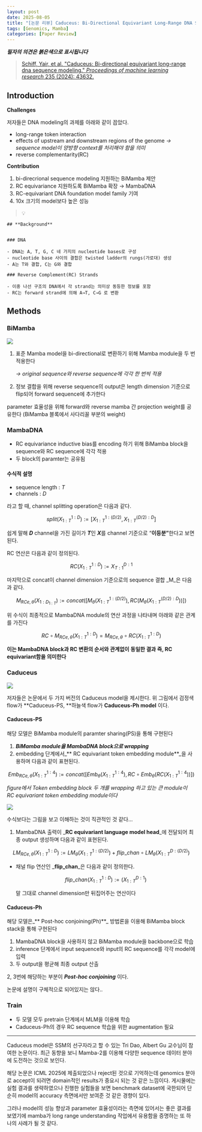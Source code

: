 ```yaml
---
layout: post
date: 2025-08-05
title: "[논문 리뷰] Caduceus: Bi-Directional Equivariant Long-Range DNA Sequence Modeling"
tags: [Genomics, Mamba]
categories: [Paper Review]
---
```


<span class="notion-red">_**필자의 의견은 붉은색으로 표시됩니다**_</span>


> [Schiff, Yair, et al. "Caduceus: Bi-directional equivariant long-range dna sequence modeling." ](https://pmc.ncbi.nlm.nih.gov/articles/PMC12189541/)[_Proceedings of machine learning research_](https://pmc.ncbi.nlm.nih.gov/articles/PMC12189541/)[ 235 (2024): 43632.](https://pmc.ncbi.nlm.nih.gov/articles/PMC12189541/)



## Introduction


**Challenges**


저자들은 DNA modeling의 과제를 아래와 같이 꼽았다.

- long-range token interaction
- effects of upstream and downstream regions of the genome 
_→ sequence model이 양방향 context를 처리해야 함을 의미_
- reverse complementarity(RC)

**Contribution**

1. bi-direcrional sequence modeling 지원하는 BiMamba 제안
1. RC equivariance 지원하도록 BiMamba 확장 → MambaDNA
1. RC-equivariant DNA foundation model family 기여
1. 10x 크기의 model보다 높은 성능

> 💡 


	## **Background**


	### DNA

	- DNA는 A, T, G, C 네 가지의 nucleotide bases로 구성
	- nucleotide base 사이의 결합은 twisted ladder의 rungs(가로대) 생성
	- A는 T와 결합, C는 G와 결합

	### Reverse Complement(RC) Strands

	- 이중 나선 구조의 DNA에서 각 strand는 의미상 동등한 정보를 포함
	- RC는 forward strand에 의해 A→T, C→G 로 변환


## Methods



### BiMamba


![](https://prod-files-secure.s3.us-west-2.amazonaws.com/542b861c-36a8-4051-84e5-8804b6728dba/2c247d59-7815-4980-99f0-8f0d21f445a7/image.png?X-Amz-Algorithm=AWS4-HMAC-SHA256&X-Amz-Content-Sha256=UNSIGNED-PAYLOAD&X-Amz-Credential=ASIAZI2LB466TP67AWXZ%2F20250928%2Fus-west-2%2Fs3%2Faws4_request&X-Amz-Date=20250928T131408Z&X-Amz-Expires=3600&X-Amz-Security-Token=IQoJb3JpZ2luX2VjEDQaCXVzLXdlc3QtMiJHMEUCIQDQzKTN7ixMyG0%2BLfev2eDGNrU8NduWagZC0CzJCCubfQIgBhMcOKZpYRag9RqqMm6jBqjL8U2vy0hdrgjhnxZwd9oqiAQIvf%2F%2F%2F%2F%2F%2F%2F%2F%2F%2FARAAGgw2Mzc0MjMxODM4MDUiDAPRXpQqohTWV%2Bi7DyrcA5Bg%2FnbZqmFXuKlbRfCm9IEvwI4ZdTMMEMBHcwt0mGg6FTDWDsm6LBaFfhDuVUUvmi7oSdfHCTRnOiLOjawCflj5eacHMfW%2B5o2X6n1JgFWKzQbIDNr87kGSk3OQVniDJ5Yk4oi0XZgWYBr2IKwVNWv9D%2BTasps%2FB%2B2Mb%2F%2Fvui4ZksE7Yln2tmsii%2FScwt30KfAyBUDHa9WTC%2FY3qmvnJEtuBAQ0zwiZWc9qcCKg4E3qm%2Fth9rQXE5FclCEex2SmoJZYZ%2FkysoUQLE1T6LLNzKV7se70pRoxDYyzshe5%2F3ZMALgZe%2FhxGEDETPNnKMYMMtnd1zEPo17f%2BfqUSAqQ9AcOsj48zqMPrxgw7%2FpvlMnw27LuFV3WehjhaNGe7ixyWe%2FbohSckrs9pg6acb3Q%2Bqz9s9EgnmEOLiRzpbqoJoQOvqKEnB7IMGx48YzmICq80cDkJd9eEGyGoFREvZRgml60wn1VCxJl3lPv7BRQUVBJxa6sd%2BvLPBEE7dCmIg2bmvvACypk2d7by%2FFIB2gFME0FCGUvTsFDZfItwOJ0bg%2BpMTTkk11KcHLToq8LFM%2BJcAfuc5qKHxjIz5SYL4tXAzHSISyclx1vs7KJnJuGdV%2FrtPn3JzyYz8Pm5LvZMI7A5MYGOqUBnvN7s34W1X0Otr78fhIq8Ub6GzrZjvzHWnDq5P0gOxMF4LdIHuTORK8jqjTal47VSGKjoIxHDG5uGP5hvc0NRcXUv0dRd7D7wStd4wuFUKFS2yfSVduTnkBbiqsjsSZat8ADM0FfjkznZTATIw6TQOwhNc8tDAOdnbcctDHBUVj3xEOqvey%2FBQAU1LVZ2%2FRUZJ9RDaHhQGCINvlAGmYC%2BZtpd6Ht&X-Amz-Signature=be3525c08ff8731fff727f74117f213dd9286e4dd6a72c73e1f75d04abb7648d&X-Amz-SignedHeaders=host&x-amz-checksum-mode=ENABLED&x-id=GetObject)

1. 표준 Mamba model을 bi-directional로 변환하기 위해 Mamba module을 두 번 적용한다

	_→ original sequence와 reverse sequence에 각각 한 번씩 적용_

1. 정보 결합을 위해 reverse sequence의 output은 length dimension 기준으로 flip되어 forward sequence에 추가한다

parameter 효율성을 위해 forward와 reverse mamba 간 projection weight를 공유한다 (BiMamba 블록에서 사다리꼴 부분의 weight)



### MambaDNA

- RC equivariance inductive bias를 encoding 하기 위해 BiMamba block을 sequence와 RC sequence에 각각 적용
- 두 block의 paramter는 공유됨


#### 수식적 설명

- sequence length : _T_
- channels : _D_

라고 할 때,  channel splitting operation은 다음과 같다.


$$
split(X^{1:D}_{1:T}):=[X^{1:(D/2)}_{1:T},X^{(D/2):D}_{1:T}]
$$


<span class="notion-red">쉽게 말해 </span><span class="notion-red">_**D**_</span><span class="notion-red"> channel을 가진 길이가 </span><span class="notion-red">_**T**_</span><span class="notion-red">인 </span><span class="notion-red">_**X**_</span><span class="notion-red">를 channel 기준으로 “</span><span class="notion-red">**이등분”**</span><span class="notion-red">한다고 보면 된다.</span>


RC 연산은 다음과 같이 정의된다.


$$
RC(X^{1:D}_{1:T}):=X^{D:1}_{T:1}
$$


마지막으로 concat이 channel dimension 기준으로의 sequence 결합 _M_은 다음과 같다.


$$
M_{RCe,\theta}(X_{1:D_{1:T}}):=concat([M_{\theta}(X^{1:(D/2)}_{1:T}),RC(M_{\theta}(X^{(D/2):D}_{1:T}))])
$$


위 수식이 최종적으로 MambaDNA module의 연산 과정을 나타내며 아래와 같은 관계를 가진다


$$
RC\circ M_{RCe,\theta}(X^{1:D}_{1:T}) = M_{RCe,\theta} \circ RC(X^{1:D}_{1:T})
$$


**이는 MambaDNA block과 RC 변환의 순서와 관계없이 동일한 결과 즉, RC equivariant함을 의미한다**



### Caduceus


![](https://prod-files-secure.s3.us-west-2.amazonaws.com/542b861c-36a8-4051-84e5-8804b6728dba/f94a60d7-8145-473b-aef9-7c68d3ec604a/image.png?X-Amz-Algorithm=AWS4-HMAC-SHA256&X-Amz-Content-Sha256=UNSIGNED-PAYLOAD&X-Amz-Credential=ASIAZI2LB466TP67AWXZ%2F20250928%2Fus-west-2%2Fs3%2Faws4_request&X-Amz-Date=20250928T131408Z&X-Amz-Expires=3600&X-Amz-Security-Token=IQoJb3JpZ2luX2VjEDQaCXVzLXdlc3QtMiJHMEUCIQDQzKTN7ixMyG0%2BLfev2eDGNrU8NduWagZC0CzJCCubfQIgBhMcOKZpYRag9RqqMm6jBqjL8U2vy0hdrgjhnxZwd9oqiAQIvf%2F%2F%2F%2F%2F%2F%2F%2F%2F%2FARAAGgw2Mzc0MjMxODM4MDUiDAPRXpQqohTWV%2Bi7DyrcA5Bg%2FnbZqmFXuKlbRfCm9IEvwI4ZdTMMEMBHcwt0mGg6FTDWDsm6LBaFfhDuVUUvmi7oSdfHCTRnOiLOjawCflj5eacHMfW%2B5o2X6n1JgFWKzQbIDNr87kGSk3OQVniDJ5Yk4oi0XZgWYBr2IKwVNWv9D%2BTasps%2FB%2B2Mb%2F%2Fvui4ZksE7Yln2tmsii%2FScwt30KfAyBUDHa9WTC%2FY3qmvnJEtuBAQ0zwiZWc9qcCKg4E3qm%2Fth9rQXE5FclCEex2SmoJZYZ%2FkysoUQLE1T6LLNzKV7se70pRoxDYyzshe5%2F3ZMALgZe%2FhxGEDETPNnKMYMMtnd1zEPo17f%2BfqUSAqQ9AcOsj48zqMPrxgw7%2FpvlMnw27LuFV3WehjhaNGe7ixyWe%2FbohSckrs9pg6acb3Q%2Bqz9s9EgnmEOLiRzpbqoJoQOvqKEnB7IMGx48YzmICq80cDkJd9eEGyGoFREvZRgml60wn1VCxJl3lPv7BRQUVBJxa6sd%2BvLPBEE7dCmIg2bmvvACypk2d7by%2FFIB2gFME0FCGUvTsFDZfItwOJ0bg%2BpMTTkk11KcHLToq8LFM%2BJcAfuc5qKHxjIz5SYL4tXAzHSISyclx1vs7KJnJuGdV%2FrtPn3JzyYz8Pm5LvZMI7A5MYGOqUBnvN7s34W1X0Otr78fhIq8Ub6GzrZjvzHWnDq5P0gOxMF4LdIHuTORK8jqjTal47VSGKjoIxHDG5uGP5hvc0NRcXUv0dRd7D7wStd4wuFUKFS2yfSVduTnkBbiqsjsSZat8ADM0FfjkznZTATIw6TQOwhNc8tDAOdnbcctDHBUVj3xEOqvey%2FBQAU1LVZ2%2FRUZJ9RDaHhQGCINvlAGmYC%2BZtpd6Ht&X-Amz-Signature=28c1cbe26580e6c75e7a5a907997fe6611e01a198ce45f57d6b18cb6aa7e59ca&X-Amz-SignedHeaders=host&x-amz-checksum-mode=ENABLED&x-id=GetObject)


저자들은 논문에서 두 가지 버전의 Caduceus model을 제시한다. 위 그림에서 검정색 flow가 **Caduceus-PS, **하늘색 flow가 **Caduceus-Ph model** 이다.



#### Caduceus-PS


해당 모델은 BiMamba module의 paramter sharing(PS)을 통해 구현된다

1. _**BiMamba module을 MambaDNA block으로 wrapping**_
1. embedding 단계에서_** RC equivariant token embedding module**_을 사용하며 다음과 같이 표현된다.

$$
Emb_{RCe,\theta}(X^{1:4}_{1:T}):=concat([Emb_{\theta}(X^{1:4}_{1:T}),RC \circ Emb_{\theta}(RC(X^{1:4}_{1:T}))])
$$


_figure에서 Token embedding block 두 개를 wrapping 하고 있는 큰 module이 RC equivariant token embedding module이다_


![](https://prod-files-secure.s3.us-west-2.amazonaws.com/542b861c-36a8-4051-84e5-8804b6728dba/b175e4da-71eb-4e91-8c23-a06dabe673c9/image.png?X-Amz-Algorithm=AWS4-HMAC-SHA256&X-Amz-Content-Sha256=UNSIGNED-PAYLOAD&X-Amz-Credential=ASIAZI2LB466TP67AWXZ%2F20250928%2Fus-west-2%2Fs3%2Faws4_request&X-Amz-Date=20250928T131408Z&X-Amz-Expires=3600&X-Amz-Security-Token=IQoJb3JpZ2luX2VjEDQaCXVzLXdlc3QtMiJHMEUCIQDQzKTN7ixMyG0%2BLfev2eDGNrU8NduWagZC0CzJCCubfQIgBhMcOKZpYRag9RqqMm6jBqjL8U2vy0hdrgjhnxZwd9oqiAQIvf%2F%2F%2F%2F%2F%2F%2F%2F%2F%2FARAAGgw2Mzc0MjMxODM4MDUiDAPRXpQqohTWV%2Bi7DyrcA5Bg%2FnbZqmFXuKlbRfCm9IEvwI4ZdTMMEMBHcwt0mGg6FTDWDsm6LBaFfhDuVUUvmi7oSdfHCTRnOiLOjawCflj5eacHMfW%2B5o2X6n1JgFWKzQbIDNr87kGSk3OQVniDJ5Yk4oi0XZgWYBr2IKwVNWv9D%2BTasps%2FB%2B2Mb%2F%2Fvui4ZksE7Yln2tmsii%2FScwt30KfAyBUDHa9WTC%2FY3qmvnJEtuBAQ0zwiZWc9qcCKg4E3qm%2Fth9rQXE5FclCEex2SmoJZYZ%2FkysoUQLE1T6LLNzKV7se70pRoxDYyzshe5%2F3ZMALgZe%2FhxGEDETPNnKMYMMtnd1zEPo17f%2BfqUSAqQ9AcOsj48zqMPrxgw7%2FpvlMnw27LuFV3WehjhaNGe7ixyWe%2FbohSckrs9pg6acb3Q%2Bqz9s9EgnmEOLiRzpbqoJoQOvqKEnB7IMGx48YzmICq80cDkJd9eEGyGoFREvZRgml60wn1VCxJl3lPv7BRQUVBJxa6sd%2BvLPBEE7dCmIg2bmvvACypk2d7by%2FFIB2gFME0FCGUvTsFDZfItwOJ0bg%2BpMTTkk11KcHLToq8LFM%2BJcAfuc5qKHxjIz5SYL4tXAzHSISyclx1vs7KJnJuGdV%2FrtPn3JzyYz8Pm5LvZMI7A5MYGOqUBnvN7s34W1X0Otr78fhIq8Ub6GzrZjvzHWnDq5P0gOxMF4LdIHuTORK8jqjTal47VSGKjoIxHDG5uGP5hvc0NRcXUv0dRd7D7wStd4wuFUKFS2yfSVduTnkBbiqsjsSZat8ADM0FfjkznZTATIw6TQOwhNc8tDAOdnbcctDHBUVj3xEOqvey%2FBQAU1LVZ2%2FRUZJ9RDaHhQGCINvlAGmYC%2BZtpd6Ht&X-Amz-Signature=807d8bfa21ff0df1dbd086322c839b5678feb57a8073b84eeb2ddf1cf9cb4af8&X-Amz-SignedHeaders=host&x-amz-checksum-mode=ENABLED&x-id=GetObject)


<span class="notion-red">수식보다는 그림을 보고 이해하는 것이 직관적인 것 같다…</span>

1. MambaDNA 출력이 _**RC equivariant language model head**_에 전달되어 최종 output 생성하며 다음과 같이 표현된다.

$$
LM_{RCe,\theta}(X^{1:D}_{1:T}):= LM_{\theta}(X^{1:(D/2)}_{1:T})+flip\_chan\circ LM_{\theta}(X^{D:(D/2)}_{1:T})
$$

- 채널 flip 연산인 _**flip\_chan**_은 다음과 같이 정의한다.

	$$
	flip\_chan(X^{1:D}_{1:T}):=(X^{D:1}_{1:T})
	$$


	말 그대로 channel dimension만 뒤집어주는 연산이다



#### Caduceus-Ph


해당 모델은_** Post-hoc conjoining(Ph)**_ 방법론을 이용해 BiMamba block stack을 통해 구현된다

1. MambaDNA block을 사용하지 않고 BiMamba module을 backbone으로 학습
1. inference 단계에서 input sequence와 input의 RC sequence를 각각 model에 입력
1. 두 output을 평균해 최종 output 산출

2, 3번에 해당하는 부분이 _**Post-hoc conjoining**_ 이다.


<span class="notion-red">논문에 설명이 구체적으로 되어있지는 않다..</span>



### Train

- 두 모델 모두 pretrain 단계에서 MLM을 이용해 학습
- Caduceus-Ph의 경우 RC sequence 학습을 위한 augmentation 필요

---


<span class="notion-red">Caduceus model은 SSM의 선구자라고 할 수 있는 Tri Dao, Albert Gu 교수님이 참여한 논문이다. 최근 동향을 보니 Mamba-2를 이용해 다양한 sequence 데이터 분야에 도전하는 것으로 보인다.</span>


<span class="notion-red">해당 논문은 ICML 2025에 제출되었으나 reject된 것으로 기억하는데 genomics 분야로 accept이 되려면 domain적인 results가 중요시 되는 것 같은 느낌이다. 게시물에는 실험 결과를 생략하였으나 진행한 실험들을 보면 benchmark dataset에 국한되어 단순히 model의 accuracy 측면에서만 보여준 것 같은 경향이 있다.</span>


<span class="notion-red">그러나 model의 성능 향상과 parameter 효율성이라는 측면에 있어서는 좋은 결과를 보였기에 mamba가 long range understanding 작업에서 유용함을 증명하는 또 하나의 사례가 될 것 같다.</span>

